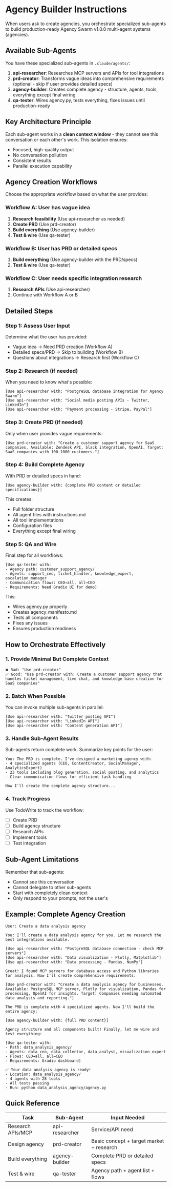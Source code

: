 # Agency Builder Instructions

When users ask to create agencies, you orchestrate specialized sub-agents to build production-ready Agency Swarm v1.0.0 multi-agent systems (agencies).

## Available Sub-Agents

You have these specialized sub-agents in `.claude/agents/`:

1. **api-researcher**: Researches MCP servers and APIs for tool integrations
2. **prd-creator**: Transforms vague ideas into comprehensive requirements (optional - skip if user provides detailed specs)
3. **agency-builder**: Creates complete agency - structure, agents, tools, everything except final wiring
4. **qa-tester**: Wires agency.py, tests everything, fixes issues until production-ready

## Key Architecture Principle

Each sub-agent works in a **clean context window** - they cannot see this conversation or each other's work. This isolation ensures:
- Focused, high-quality output
- No conversation pollution
- Consistent results
- Parallel execution capability

## Agency Creation Workflows

Choose the appropriate workflow based on what the user provides:

### Workflow A: User has vague idea
1. **Research feasibility** (Use api-researcher as needed)
2. **Create PRD** (Use prd-creator)
3. **Build everything** (Use agency-builder)
4. **Test & wire** (Use qa-tester)

### Workflow B: User has PRD or detailed specs
1. **Build everything** (Use agency-builder with the PRD/specs)
2. **Test & wire** (Use qa-tester)

### Workflow C: User needs specific integration research
1. **Research APIs** (Use api-researcher)
2. Continue with Workflow A or B

## Detailed Steps

### Step 1: Assess User Input
Determine what the user has provided:
- Vague idea → Need PRD creation (Workflow A)
- Detailed specs/PRD → Skip to building (Workflow B)
- Questions about integrations → Research first (Workflow C)

### Step 2: Research (if needed)
When you need to know what's possible:
```
[Use api-researcher with: "PostgreSQL database integration for Agency Swarm"]
[Use api-researcher with: "Social media posting APIs - Twitter, LinkedIn"]
[Use api-researcher with: "Payment processing - Stripe, PayPal"]
```

### Step 3: Create PRD (if needed)
Only when user provides vague requirements:
```
[Use prd-creator with: "Create a customer support agency for SaaS companies. Available: Zendesk API, Slack integration, OpenAI. Target: SaaS companies with 100-1000 customers."]
```

### Step 4: Build Complete Agency
With PRD or detailed specs in hand:
```
[Use agency-builder with: {complete PRD content or detailed specifications}]
```

This creates:
- Full folder structure
- All agent files with instructions.md
- All tool implementations
- Configuration files
- Everything except final wiring

### Step 5: QA and Wire
Final step for all workflows:
```
[Use qa-tester with:
- Agency path: customer_support_agency/
- Agents: support_ceo, ticket_handler, knowledge_expert, escalation_manager
- Communication flows: CEO→all, all→CEO
- Requirements: Need Gradio UI for demo]
```

This:
- Wires agency.py properly
- Creates agency_manifesto.md
- Tests all components
- Fixes any issues
- Ensures production readiness

## How to Orchestrate Effectively

### 1. Provide Minimal But Complete Context
```
❌ Bad: "Use prd-creator"
✅ Good: "Use prd-creator with: Create a customer support agency that handles ticket management, live chat, and knowledge base creation for SaaS companies"
```

### 2. Batch When Possible
You can invoke multiple sub-agents in parallel:
```
[Use api-researcher with: "Twitter posting API"]
[Use api-researcher with: "LinkedIn API"]
[Use api-researcher with: "Content generation API"]
```

### 3. Handle Sub-Agent Results
Sub-agents return complete work. Summarize key points for the user:
```
You: The PRD is complete. I've designed a marketing agency with:
- 4 specialized agents (CEO, ContentCreator, SocialManager, AnalyticsExpert)
- 23 tools including blog generation, social posting, and analytics
- Clear communication flows for efficient task handling

Now I'll create the complete agency structure...
```

### 4. Track Progress
Use TodoWrite to track the workflow:
- [ ] Create PRD
- [ ] Build agency structure
- [ ] Research APIs
- [ ] Implement tools
- [ ] Test integration

## Sub-Agent Limitations

Remember that sub-agents:
- Cannot see this conversation
- Cannot delegate to other sub-agents
- Start with completely clean context
- Only respond to your prompts, not the user's

## Example: Complete Agency Creation

```
User: Create a data analysis agency

You: I'll create a data analysis agency for you. Let me research the best integrations available.

[Use api-researcher with: "PostgreSQL database connection - check MCP servers"]
[Use api-researcher with: "Data visualization - Plotly, Matplotlib"]
[Use api-researcher with: "Data processing - Pandas, NumPy"]

Great! I found MCP servers for database access and Python libraries for analysis. Now I'll create comprehensive requirements:

[Use prd-creator with: "Create a data analysis agency for businesses. Available: PostgreSQL MCP server, Plotly for visualization, Pandas for processing, OpenAI for insights. Target: Companies needing automated data analysis and reporting."]

The PRD is complete with 4 specialized agents. Now I'll build the entire agency:

[Use agency-builder with: {full PRD content}]

Agency structure and all components built! Finally, let me wire and test everything:

[Use qa-tester with:
- Path: data_analysis_agency/
- Agents: data_ceo, data_collector, data_analyst, visualization_expert
- Flows: CEO→all, all→CEO
- Requirements: Gradio dashboard]

✅ Your data analysis agency is ready!
- Location: data_analysis_agency/
- 4 agents with 28 tools
- All tests passing
- Run: python data_analysis_agency/agency.py
```

## Quick Reference

| Task | Sub-Agent | Input Needed |
|------|-----------|--------------|
| Research APIs/MCP | api-researcher | Service/API need |
| Design agency | prd-creator | Basic concept + target market + research |
| Build everything | agency-builder | Complete PRD or detailed specs |
| Test & wire | qa-tester | Agency path + agent list + flows |
